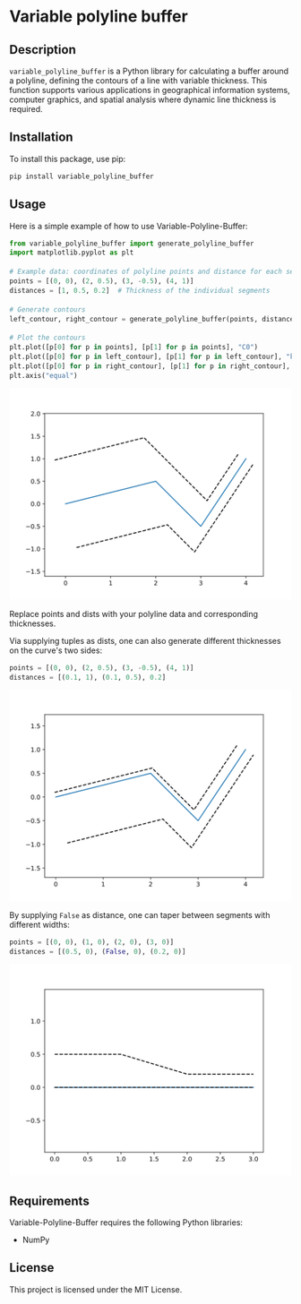 # Variable polyline buffer

## Description

`variable_polyline_buffer` is a Python library for calculating a buffer around a polyline, defining the contours of a line with variable thickness. This function supports various applications in geographical information systems, computer graphics, and spatial analysis where dynamic line thickness is required.

## Installation

To install this package, use pip:

```bash
pip install variable_polyline_buffer
```

## Usage

Here is a simple example of how to use Variable-Polyline-Buffer:

```python
from variable_polyline_buffer import generate_polyline_buffer
import matplotlib.pyplot as plt

# Example data: coordinates of polyline points and distance for each segment
points = [(0, 0), (2, 0.5), (3, -0.5), (4, 1)]
distances = [1, 0.5, 0.2]  # Thickness of the individual segments

# Generate contours
left_contour, right_contour = generate_polyline_buffer(points, distances)

# Plot the contours
plt.plot([p[0] for p in points], [p[1] for p in points], "C0")
plt.plot([p[0] for p in left_contour], [p[1] for p in left_contour], "k--")
plt.plot([p[0] for p in right_contour], [p[1] for p in right_contour], "k--")
plt.axis("equal")
```

![Output image](imgs/1.svg)

Replace points and dists with your polyline data and corresponding thicknesses.

Via supplying tuples as dists, one can also generate different thicknesses on the curve's two sides:

```python
points = [(0, 0), (2, 0.5), (3, -0.5), (4, 1)]
distances = [(0.1, 1), (0.1, 0.5), 0.2]
```

![Output image](imgs/2.svg)

By supplying `False` as distance, one can taper between segments with different widths:

```python
points = [(0, 0), (1, 0), (2, 0), (3, 0)]
distances = [(0.5, 0), (False, 0), (0.2, 0)]
```

![Output image](imgs/3.svg)

## Requirements

Variable-Polyline-Buffer requires the following Python libraries:

- NumPy

## License

This project is licensed under the MIT License.
